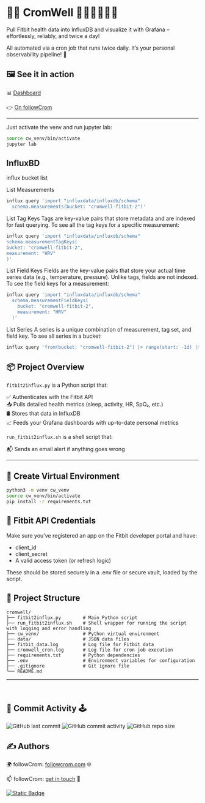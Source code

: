 # 🏃‍♂️ CromWell 🍋🥝🍌🍐🥥🍈

Pull Fitbit health data into InfluxDB and visualize it with Grafana – effortlessly, reliably, and twice a day!

All automated via a cron job that runs twice daily. It’s your personal observability pipeline! 🚀

##  🖼️ See it in action

📊 [Dashboard](https://followcrom.com/cromwell)

👉 [On followCrom](https://followcrom.com/cromwell)

---

Just activate the venv and run jupyter lab:

```bash
source cw_venv/bin/activate
jupyter lab
```

## InfluxBD

influx bucket list

List Measurements

```bash
influx query 'import "influxdata/influxdb/schema"
  schema.measurements(bucket: "cromwell-fitbit-2")'
```

 List Tag Keys
Tags are key-value pairs that store metadata and are indexed for fast querying. To see all the tag keys for a specific measurement:

```bash
influx query 'import "influxdata/influxdb/schema"
schema.measurementTagKeys(
bucket: "cromwell-fitbit-2",
measurement: "HRV"
)'
```

List Field Keys
Fields are the key-value pairs that store your actual time series data (e.g., temperature, pressure). Unlike tags, fields are not indexed. To see the field keys for a measurement:

```bash
influx query 'import "influxdata/influxdb/schema"
  schema.measurementFieldKeys(
    bucket: "cromwell-fitbit-2",
    measurement: "HRV"
  )'
```

List Series
A series is a unique combination of measurement, tag set, and field key. To see all series in a bucket:

```bash
influx query 'from(bucket: "cromwell-fitbit-2") |> range(start: -1d) |> filter(fn: (r) => r._measurement == "HeartRate_Intraday") |> sort(columns: ["_time"]) |> limit(n: 200)'
```

## 📦 Project Overview

`fitbit2influx.py` is a Python script that:

✅ Authenticates with the Fitbit API  
📥 Pulls detailed health metrics (sleep, activity, HR, SpO₂, etc.)  
🛢 Stores that data in InfluxDB  
📈 Feeds your Grafana dashboards with up-to-date personal metrics  

`run_fitbit2influx.sh` is a shell script that:

📬 Sends an email alert if anything goes wrong

---

## 🐍 Create Virtual Environment

```bash
python3 -m venv cw_venv  
source cw_venv/bin/activate  
pip install -r requirements.txt  
```

## 🔐 Fitbit API Credentials
Make sure you've registered an app on the Fitbit developer portal and have:

- client_id
- client_secret
- A valid access token (or refresh logic)

These should be stored securely in a .env file or secure vault, loaded by the script.




## 📁 Project Structure

```
cromwell/
├── fitbit2influx.py        # Main Python script
├── run_fitbit2influx.sh    # Shell wrapper for running the script with logging and error handling
├── cw_venv/                # Python virtual environment
├── data/                   # JSON data files
├── fitbit_data.log         # Log file for Fitbit data
├── cromwell_cron.log       # Log file for cron job execution
├── requirements.txt        # Python dependencies
├── .env                    # Environment variables for configuration
├── .gitignore              # Git ignore file
└── README.md
```

---

<br>

## 📅 Commit Activity 🕹️

![GitHub last commit](https://img.shields.io/github/last-commit/followcrom/cromWell)
![GitHub commit activity](https://img.shields.io/github/commit-activity/m/followcrom/cromWell)
![GitHub repo size](https://img.shields.io/github/repo-size/followcrom/cromWell)

## ✍ Authors 

🌍 followCrom: [followcrom.com](https://followcrom.com/index.html) 🌐

📫 followCrom: [get in touch](https://followcrom.com/contact/contact.php) 👋

[![Static Badge](https://img.shields.io/badge/followcrom-online-blue)](http://followcrom.com)